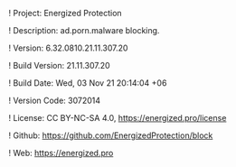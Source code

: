 ! Project: Energized Protection

! Description: ad.porn.malware blocking.

! Version: 6.32.0810.21.11.307.20

! Build Version: 21.11.307.20

! Build Date: Wed, 03 Nov 21 20:14:04 +06

! Version Code: 3072014

! License: CC BY-NC-SA 4.0, https://energized.pro/license

! Github: https://github.com/EnergizedProtection/block

! Web: https://energized.pro
